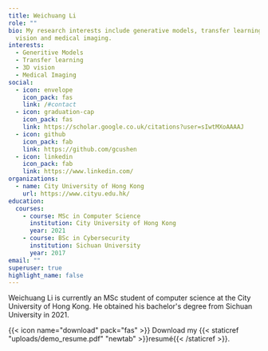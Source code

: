 ```yaml
---
title: Weichuang Li
role: ""
bio: My research interests include generative models, transfer learning, 3D
  vision and medical imaging.
interests:
  - Generitive Models
  - Transfer learning
  - 3D vision
  - Medical Imaging
social:
  - icon: envelope
    icon_pack: fas
    link: /#contact
  - icon: graduation-cap
    icon_pack: fas
    link: https://scholar.google.co.uk/citations?user=sIwtMXoAAAAJ
  - icon: github
    icon_pack: fab
    link: https://github.com/gcushen
  - icon: linkedin
    icon_pack: fab
    link: https://www.linkedin.com/
organizations:
  - name: City University of Hong Kong
    url: https://www.cityu.edu.hk/
education:
  courses:
    - course: MSc in Computer Science
      institution: City University of Hong Kong
      year: 2021
    - course: BSc in Cybersecurity
      institution: Sichuan University
      year: 2017
email: ""
superuser: true
highlight_name: false
---
```

Weichuang Li is currently an MSc student of computer science at the City University of Hong Kong. He obtained his bachelor's degree from Sichuan University in 2021.

{{< icon name="download" pack="fas" >}} Download my {{< staticref "uploads/demo_resume.pdf" "newtab" >}}resumé{{< /staticref >}}.